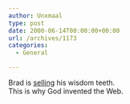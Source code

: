 ```yaml
---
author: Unxmaal
type: post
date: 2000-06-14T00:00:00+00:00
url: /archives/1173
categories:
  - General

---
```

Brad is [selling][1] his wisdom teeth.  
This is why God invented the Web.

 [1]: http://page.auctions.yahoo.com/auction/29155211